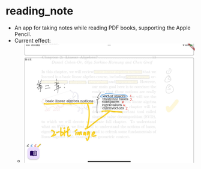 # reading_note

* An app for taking notes while reading PDF books, supporting the Apple Pencil.
* Current effect:
  * ![](readme-assets/screenshot.jpeg)

